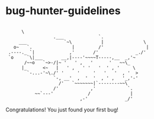 # bug-hunter-guidelines

<pre><code>
      \
                  .___             `.
     ___              `~\           |               \
   o~   `.               |         /'                |
 .----._ `|             ,'       /'              _./'
 `o     `\|___       __,|----'~~~~T-----,__  _,'~
       /~~o   `~>-/|~ '   ' ,   '      '   ~~\_
      |_      <~   |   ' ,   ' '   '  ' , '     \
        `-...-'~\./' '     '     '   '   '  , '  >
                  `-, __'  ,  '  '  , ' ,   '_,'-'
                    /'   `~~~~~~~|`--------~~\
                  /'            ,'            `.
           ~~`---'             /               |
                            ,-'              _/'
</code></pre>
Congratulations! You just found your first bug!
